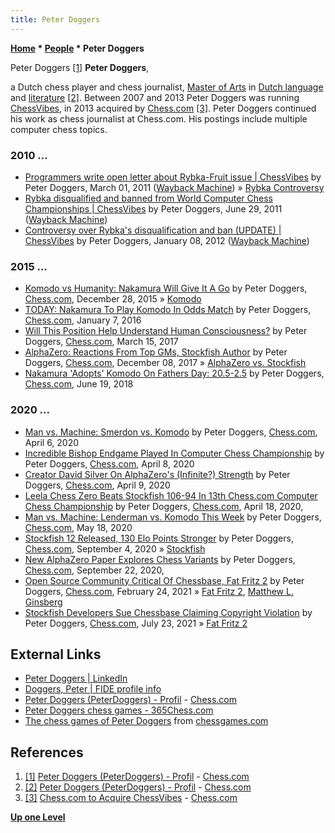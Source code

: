 ```yaml
---
title: Peter Doggers
---
```

**[Home](Home "Home") \* [People](People "People") \* Peter Doggers**



 [](https://www.chess.com/de/member/peterdoggers) Peter Doggers <a id="cite-note-1" href="#cite-ref-1">[1]</a> 
**Peter Doggers**,  

a Dutch chess player and chess journalist, [Master of Arts](https://en.wikipedia.org/wiki/Master_of_Arts) in [Dutch language](https://en.wikipedia.org/wiki/Dutch_language) and [literature](https://en.wikipedia.org/wiki/Literature) <a id="cite-note-2" href="#cite-ref-2">[2]</a>. Between 2007 and 2013 Peter Doggers was running [ChessVibes](https://en.wikipedia.org/wiki/Chess.com#History), in 2013 acquired by [Chess.com](index.php?title=Chess.com&action=edit&redlink=1 "Chess.com (page does not exist)") <a id="cite-note-3" href="#cite-ref-3">[3]</a>.
Peter Doggers continued his work as chess journalist at Chess.com. His postings include multiple computer chess topics. 



### 2010 ...


* [Programmers write open letter about Rybka-Fruit issue | ChessVibes](https://web.archive.org/web/20180820105430/http://www.chessvibes.com/?q=reports/programmers-write-open-letter-about-rybka-fruit-issue) by Peter Doggers, March 01, 2011 ([Wayback Machine](https://en.wikipedia.org/wiki/Wayback_Machine)) » [Rybka Controversy](Rybka_Controversy "Rybka Controversy")
* [Rybka disqualified and banned from World Computer Chess Championships | ChessVibes](https://web.archive.org/web/20160419082204/http://www.chessvibes.com/?q=reports/rybka-disqualified-and-banned-from-world-computer-chess-championships) by Peter Doggers, June 29, 2011 ([Wayback Machine](https://en.wikipedia.org/wiki/Wayback_Machine))
* [Controversy over Rybka's disqualification and ban (UPDATE) | ChessVibes](https://web.archive.org/web/20180820104913/http://www.chessvibes.com/?q=reports/controversy-over-rybkas-disqualification-and-ban-update) by Peter Doggers, January 08, 2012 ([Wayback Machine](https://en.wikipedia.org/wiki/Wayback_Machine))


### 2015 ...


* [Komodo vs Humanity: Nakamura Will Give It A Go](https://www.chess.com/news/view/komodo-vs-humanity-nakamura-will-give-it-a-go-6514) by Peter Doggers, [Chess.com](index.php?title=Chess.com&action=edit&redlink=1 "Chess.com (page does not exist)"), December 28, 2015 » [Komodo](Komodo "Komodo")
* [TODAY: Nakamura To Play Komodo In Odds Match](https://www.chess.com/article/view/nakamura-to-play-komodo-in-odds-match) by Peter Doggers, [Chess.com](index.php?title=Chess.com&action=edit&redlink=1 "Chess.com (page does not exist)"), January 7, 2016
* [Will This Position Help Understand Human Consciousness?](https://www.chess.com/news/view/will-this-position-help-to-understand-human-consciousness-4298) by Peter Doggers, [Chess.com](index.php?title=Chess.com&action=edit&redlink=1 "Chess.com (page does not exist)"), March 15, 2017
* [AlphaZero: Reactions From Top GMs, Stockfish Author](https://www.chess.com/news/view/alphazero-reactions-from-top-gms-stockfish-author) by Peter Doggers, [Chess.com](index.php?title=Chess.com&action=edit&redlink=1 "Chess.com (page does not exist)"), December 08, 2017 » [AlphaZero vs. Stockfish](AlphaZero#StockfishMatch "AlphaZero")
* [Nakamura 'Adopts' Komodo On Fathers Day: 20.5-2.5](https://www.chess.com/news/view/nakamura-adopts-komodo-on-fathers-day-20-5-2-5) by Peter Doggers, [Chess.com](index.php?title=Chess.com&action=edit&redlink=1 "Chess.com (page does not exist)"), June 19, 2018


### 2020 ...


* [Man vs. Machine: Smerdon vs. Komodo](https://www.chess.com/news/view/man-vs-machine-smerdon-vs-komodo) by Peter Doggers, [Chess.com](index.php?title=Chess.com&action=edit&redlink=1 "Chess.com (page does not exist)"), April 6, 2020
* [Incredible Bishop Endgame Played In Computer Chess Championship‎](https://www.chess.com/article/view/stockfish-komodo-bishop-endgame-zugzwang) by Peter Doggers, [Chess.com](index.php?title=Chess.com&action=edit&redlink=1 "Chess.com (page does not exist)"), April 8, 2020
* [Creator David Silver On AlphaZero's (Infinite?) Strength](https://www.chess.com/news/view/david-silver-alphazero-reinforcement-learning) by Peter Doggers, [Chess.com](index.php?title=Chess.com&action=edit&redlink=1 "Chess.com (page does not exist)"), April 9, 2020
* [Leela Chess Zero Beats Stockfish 106-94 In 13th Chess.com Computer Chess Championship](https://www.chess.com/news/view/13th-computer-chess-championship-leela-chess-zero-stockfish) by Peter Doggers, [Chess.com](index.php?title=Chess.com&action=edit&redlink=1 "Chess.com (page does not exist)"), April 18, 2020,
* [Man vs. Machine: Lenderman vs. Komodo This Week](https://www.chess.com/news/view/man-vs-machine-lenderman-vs-komodo-2020) by Peter Doggers, [Chess.com](index.php?title=Chess.com&action=edit&redlink=1 "Chess.com (page does not exist)"), May 18, 2020
* [Stockfish 12 Released, 130 Elo Points Stronger](https://www.chess.com/news/view/stockfish-12-released-130-elo-points-stronger) by Peter Doggers, [Chess.com](index.php?title=Chess.com&action=edit&redlink=1 "Chess.com (page does not exist)"), September 4, 2020 » [Stockfish](Stockfish "Stockfish")
* [New AlphaZero Paper Explores Chess Variants](https://www.chess.com/news/view/new-alphazero-paper-explores-chess-variants) by Peter Doggers, [Chess.com](index.php?title=Chess.com&action=edit&redlink=1 "Chess.com (page does not exist)"), September 22, 2020,
* [Open Source Community Critical Of Chessbase, Fat Fritz 2](https://www.chess.com/news/view/chessbase-fat-fritz-2-stockfish-leela-chess-zero) by Peter Doggers, [Chess.com](index.php?title=Chess.com&action=edit&redlink=1 "Chess.com (page does not exist)"), February 24, 2021 » [Fat Fritz 2](Fat_Fritz#Fat_Fritz_2 "Fat Fritz"), [Matthew L. Ginsberg](Matthew_L._Ginsberg "Matthew L. Ginsberg")
* [Stockfish Developers Sue Chessbase Claiming Copyright Violation](https://www.chess.com/news/view/stockfish-developers-sue-chessbase-claiming-copyright-violation) by Peter Doggers, [Chess.com](index.php?title=Chess.com&action=edit&redlink=1 "Chess.com (page does not exist)"), July 23, 2021 » [Fat Fritz 2](Fat_Fritz#Fat_Fritz_2 "Fat Fritz")


## External Links


* [Peter Doggers | LinkedIn](https://www.linkedin.com/in/peter-doggers-2060735/)
* [Doggers, Peter | FIDE profile info](https://ratings.fide.com/profile/1005774)
* [Peter Doggers (PeterDoggers) - Profil](https://www.chess.com/de/member/peterdoggers) - [Chess.com](index.php?title=Chess.com&action=edit&redlink=1 "Chess.com (page does not exist)")
* [Peter Doggers chess games - 365Chess.com](https://www.365chess.com/players/Peter_Doggers)
* [The chess games of Peter Doggers](https://www.chessgames.com/player/peter_doggers.html) from [chessgames.com](https://www.chessgames.com/index.html)


## References


1. <a id="cite-ref-1" href="#cite-note-1">[1]</a> [Peter Doggers (PeterDoggers) - Profil](https://www.chess.com/de/member/peterdoggers) - [Chess.com](index.php?title=Chess.com&action=edit&redlink=1 "Chess.com (page does not exist)")
2. <a id="cite-ref-2" href="#cite-note-2">[2]</a> [Peter Doggers (PeterDoggers) - Profil](https://www.chess.com/de/member/peterdoggers) - [Chess.com](index.php?title=Chess.com&action=edit&redlink=1 "Chess.com (page does not exist)")
3. <a id="cite-ref-3" href="#cite-note-3">[3]</a> [Chess.com to Acquire ChessVibes](https://www.chess.com/news/view/chesscom-to-acquire-chessvibes-8508) - [Chess.com](index.php?title=Chess.com&action=edit&redlink=1 "Chess.com (page does not exist)")

**[Up one Level](People "People")**







 
